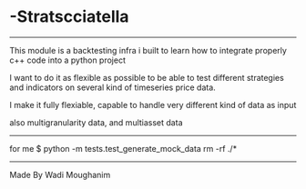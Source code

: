 # -Stratscciatella

---
This module is a backtesting infra i built to learn how to integrate properly c++ code into a python project

I want to do it as flexible as possible to be able to test different strategies and indicators on several kind of timeseries price data.

I make it fully flexiable, capable to handle very different kind of data as input

also multigranularity data, and multiasset data

-----
for me
$ python -m tests.test_generate_mock_data
rm -rf ./*


---
Made By Wadi Moughanim
